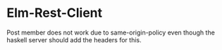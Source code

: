 # Elm-Rest-Client
Post member does not work due to same-origin-policy even though the haskell server
should add the headers for this.
